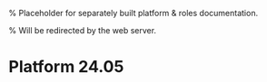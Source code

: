% Placeholder for separately built platform & roles documentation.

% Will be redirected by the web server.

# Platform 24.05
